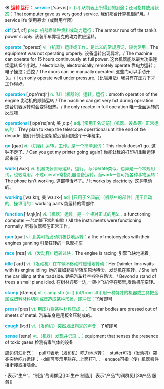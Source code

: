 ☀ <font color="red">**运转 运行：**</font>
<font color="sky blue">**service**</font> ['sə:vɪs] 
<font color="#00b050">n. [U] 从机器上所得到的用途；还可指其使用状态：</font>That computer gave us very good service. 我们那台计算机很好用。/ service life 使用寿命（或耐用年限）

<font color="sky blue">**off**</font> [ɔ:f, ɒf] 
<font color="#00b050">prep. 机器靠某种燃料或动力运行：</font>The armour runs off the tank’s power supply. 该装甲车靠坦克的动力供应运转。

<font color="sky blue">**operate**</font> ['ɒpəreɪt] 
<font color="#00b050">vi.（机器）运转或工作。是此义的常规用词，较为常用：</font>The equipment was not operating properly. 设备运转出现异常。/ The machine can operate for 15 hours continuously at full power. 这台机器能以最大功率连续运转15个小时。/ electrically, electronically, remotely operate 靠电力运转；电子操控；遥控 / The doors can be manually operated. 这些门可以手动开关。/ I can only operate well under pressure.（比喻用法）我只有在压力下才工作得好。

<font color="sky blue">**operation**</font> [͵ɒpə'reɪʃn] 
<font color="#00b050">n. [U]（机器的）运转，运行：</font>smooth operation of the engine 发动机的顺畅运转 / The machine can get very hot during operation. 这台机器运转时会变得很热。/ the only reactor in full operation 唯一全面运转的反应堆
           
<font color="sky blue">**operational**</font> [ˌɒpəˈreɪʃənl; 美 ˌɑ:p-]
<font color="#00b050">adj. [常用于名词前]（机器、设备等）正常运转的：</font>They plan to keep the telescope operational until the end of the decade. 他们计划让这架望远镜用到这个十年结束。

<font color="sky blue">**go**</font> [ɡəʊ] 
<font color="#00b050">vi.（机器）运转，工作。是一个简单用词：</font>This clock doesn’t go. 这钟不走了。/ Can you get my printer going again? 你能让我的打印机重新运转起来吗？

<font color="sky blue">**work**</font> [wə:k] 
<font color="#00b050">vi. 机器或装置等运转，运行。与operate类似，也算是一个常规用词，也较常用。不过operate常指机器设备运转，而work一般可指各种事物运转：</font>The phone isn’t working. 这部电话坏了。/ It works by electricity. 这是电动的。
           
<font color="sky blue">**working**</font> [ˈwɜ:kɪŋ; 美 ˈwɜ:rk-]
<font color="#00b050">adj. [只用于名词前]（机器中的部件）用于启动的、操纵用的：</font>working parts 能运转的零部件

<font color="sky blue">**function**</font> ['fʌŋkʃn] 
<font color="#00b050">vi.（机器）运转。是一个相对正式的用法：</font>a functioning computer 一台功能正常的电脑 / All the instruments were functioning normally. 所有仪器都在正常工作。

<font color="sky blue">**gun**</font> [ɡʌn] 
<font color="#00b050">vi. 北美可指发动机极快地运转：</font>a line of motorcycles with their engines gunning 引擎狂转的一队摩托车

<font color="sky blue">**race**</font> [reɪs] 
<font color="#00b050">vi.（发动机）运转过快：</font>The engine is racing. 引擎飞快地转着。
           
<font color="sky blue">**idle**</font> [ˈaɪdl]
<font color="#00b050">vi.（发动机）在车辆不移动时缓慢地转动：</font>Her Daimler limo waits with its engine idling. 她的戴姆勒豪华轿车原地待命，发动机在空转。/ She left the car idling at the roadside. 她把汽车挂空挡停在路边。/ Beyond a stand of trees a small plane idled. 在树林的那一边,一架小飞机停在那里,发动机在空转。

<font color="sky blue">**stamp**</font> [stæmp] 
<font color="#00b050">vt. stamp sth (out) (of/from sth) 用一种特殊的机器或工具把金属或塑料材料切削或塑造成某种形状，即冲压：</font>了解即可

<font color="sky blue">**press**</font> [pres] 
<font color="#00b050">vt. 用压力将某种材料压成…：</font>The car bodies are pressed out of sheets of metal. 汽车车身是用板金压制成的。

<font color="sky blue">**cough**</font> [kɔ:f] 
<font color="#00b050">vi.（发动机）突然发出刺耳的声音：</font>了解即可 

<font color="sky blue">**sense**</font> [sens] 
<font color="#00b050">vt.（机器）发现并记录…：</font>equipment that senses the presence of toxic gases 检测有毒气体的设备

周边词汇补充：
· pull可表示（发动机）吃力地运转；
· stutter可指（发动机）突突突地吃力运转；
· drill可表示用钻在…上面打孔；
· engage可指（使）机器零件相衔接或相啮合。

· 表示“生产”、“制造”的词群见[[05生产 制造]]
· 表示“产品”的词群见[[30产品 服务]]
